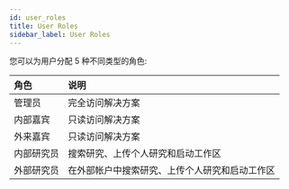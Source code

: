 ```yaml
---
id: user_roles
title: User Roles
sidebar_label: User Roles
---
```


您可以为用户分配 5 种不同类型的角色:

| 角色 | 说明 |
|:----|:------------|
| 管理员 | 完全访问解决方案 |
| 内部嘉宾 | 只读访问解决方案 |
| 外来嘉宾 | 只读访问解决方案 |
| 内部研究员 | 搜索研究、上传个人研究和启动工作区 |
| 外部研究员 | 在外部帐户中搜索研究、上传个人研究和启动工作区 |
